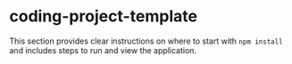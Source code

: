 # coding-project-template



This section provides clear instructions on where to start with `npm install` and includes steps to run and view the application.
